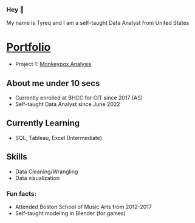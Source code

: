 ### Hey 👋

My name is Tyreq and I am a self-taught Data Analyst from United States

# [Portfolio](https://github.com/TyreqPW/DA_Portfolio)
* Project 1: [Monkeypox Analysis](https://github.com/TyreqPW/DA_Portfolio/blob/main/Project1/Project1Analysis.md)

## About me under 10 secs
* Currently enrolled at BHCC for CIT since 2017 (AS)
* Self-taught Data Analyst since June 2022

## Currently Learning
* SQL, Tableau, Excel (Intermediate)

## Skills
* Data Cleaning/Wrangling 
* Data visualization

### Fun facts:
*  Attended Boston School of Music Arts from 2012-2017
*  Self-taught modeling in Blender (for games)

